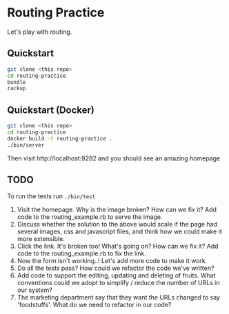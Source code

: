 # Routing Practice

Let's play with routing.

## Quickstart

```bash
git clone <this repo>
cd routing-practice
bundle
rackup
```

## Quickstart (Docker)

```bash
git clone <this repo>
cd routing-practice
docker build -t routing-practice .
./bin/server
```

Then visit http://localhost:9292 and you should see an amazing homepage


## TODO

To run the tests run `./bin/test`
 
1. Visit the homepage. Why is the image broken? How can we fix it? Add code to the routing_example.rb to serve the image.
2. Discuss whether the solution to the above would scale if the page had several images, css and javascript files, and think how we could make it more extensible.
3. Click the link. It's broken too! What's going on? How can we fix it? Add code to the routing_example.rb to fix the link.
4. Now the form isn't working..! Let's add more code to make it work
5. Do all the tests pass? How could we refactor the code we've written?
6. Add code to support the editing, updating and deleting of fruits. What conventions could we adopt to simplify / reduce the number of URLs in our system?
7. The marketing department say that they want the URLs changed to say 'foodstuffs'. What do we need to refactor in our code?

